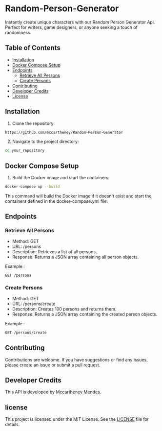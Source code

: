 # Random-Person-Generator
Instantly create unique characters with our Random Person Generator Api. Perfect for writers, game designers, or anyone seeking a touch of randomness.

## Table of Contents

- [Installation](#installation)
- [Docker Compose Setup](#docker-compose-setup)
- [Endpoints](#endpoints)
  - [Retrieve All Persons](#retrieve-all-persons)
  - [Create Persons](#create-persons)
- [Contributing](#contributing)
- [Developer Credits](#developer-credits)
- [License](#license)

## Installation

1. Clone the repository:

```bash
https://github.com/mccartheney/Random-Person-Generator
```

2. Navigate to the project directory:
```bash
cd your_repository
```

## Docker Compose Setup

1. Build the Docker image and start the containers:
```bash
docker-compose up --build
```

This command will build the Docker image if it doesn't exist and start the containers defined in the docker-compose.yml file.

## Endpoints

### Retrieve All Persons

- Method: GET
- URL: /persons
- Description: Retrieves a list of all persons.
- Response: Returns a JSON array containing all person objects.

Example :

```bash
GET /persons
```

### Create Persons
- Method: GET
- URL: /persons/create
- Description: Creates 100 persons and returns them.
- Response: Returns a JSON array containing the created person objects.

Example :

```bash
GET /persons/create
```

## Contributing

Contributions are welcome. If you have suggestions or find any issues, please create an issue or submit a pull request.

## Developer Credits

This API is developed by [Mccartheney Mendes](https://github.com/mccartheney).


## license

This project is licensed under the MIT License. See the [LICENSE](./LICENSE) file for details.
